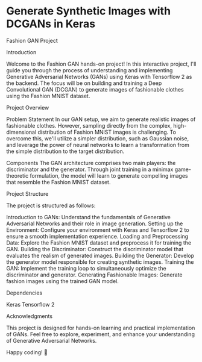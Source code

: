 # Generate Synthetic Images with DCGANs in Keras

Fashion GAN Project

Introduction

Welcome to the Fashion GAN hands-on project! In this interactive project, I'll guide you through the process of understanding and implementing Generative Adversarial Networks (GANs) using Keras with Tensorflow 2 as the backend. The focus will be on building and training a Deep Convolutional GAN (DCGAN) to generate images of fashionable clothes using the Fashion MNIST dataset.

Project Overview

Problem Statement
In our GAN setup, we aim to generate realistic images of fashionable clothes. However, sampling directly from the complex, high-dimensional distribution of Fashion MNIST images is challenging. To overcome this, we'll utilize a simpler distribution, such as Gaussian noise, and leverage the power of neural networks to learn a transformation from the simple distribution to the target distribution.

Components
The GAN architecture comprises two main players: the discriminator and the generator. Through joint training in a minimax game-theoretic formulation, the model will learn to generate compelling images that resemble the Fashion MNIST dataset.

Project Structure

The project is structured as follows:

Introduction to GANs: Understand the fundamentals of Generative Adversarial Networks and their role in image generation.
Setting up the Environment: Configure your environment with Keras and Tensorflow 2 to ensure a smooth implementation experience.
Loading and Preprocessing Data: Explore the Fashion MNIST dataset and preprocess it for training the GAN.
Building the Discriminator: Construct the discriminator model that evaluates the realism of generated images.
Building the Generator: Develop the generator model responsible for creating synthetic images.
Training the GAN: Implement the training loop to simultaneously optimize the discriminator and generator.
Generating Fashionable Images: Generate fashion images using the trained GAN model.

Dependencies

Keras
Tensorflow 2

Acknowledgments

This project is designed for hands-on learning and practical implementation of GANs. Feel free to explore, experiment, and enhance your understanding of Generative Adversarial Networks.

Happy coding! 🚀
